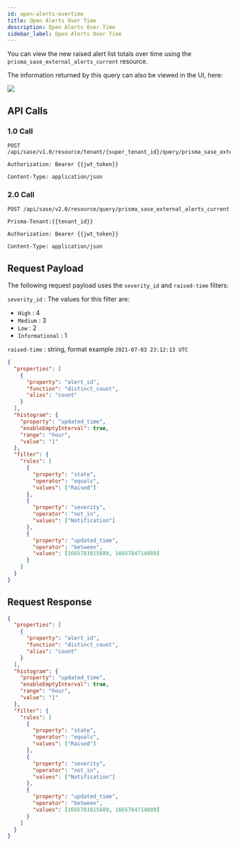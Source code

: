 ```yaml
---
id: open-alerts-overtime
title: Open Alerts Over Time
description: Open Alerts Over Time
sidebar_label: Open Alerts Over Time
---
```


You can view the new raised alert list totals over time using the `prisma_sase_external_alerts_current` resource.

The information returned by this query can also be viewed in the UI, here:

![](/access/img/Alerts_cleared_open_raised_over_time.png)

## API Calls

### 1.0 Call

    POST /api/sase/v1.0/resource/tenant/{super_tenant_id}/query/prisma_sase_external_alerts_current

    Authorization: Bearer {{jwt_token}}

    Content-Type: application/json

### 2.0 Call

    POST /api/sase/v2.0/resource/query/prisma_sase_external_alerts_current

    Prisma-Tenant:{{tenant_id}}

    Authorization: Bearer {{jwt_token}}

    Content-Type: application/json

## Request Payload

The following request payload uses the `severity_id` and `raised-time` filters:

`severity_id` : The values for this filter are:

- `High` : 4
- `Medium` : 3
- `Low` : 2
- `Informational` : 1

`raised-time` : string, format example `2021-07-03 23:12:13 UTC`

```json
{
  "properties": [
    {
      "property": "alert_id",
      "function": "distinct_count",
      "alias": "count"
    }
  ],
  "histogram": {
    "property": "updated_time",
    "enableEmptyInterval": true,
    "range": "hour",
    "value": "1"
  },
  "filter": {
    "rules": [
      {
        "property": "state",
        "operator": "equals",
        "values": ["Raised"]
      },
      {
        "property": "severity",
        "operator": "not_in",
        "values": ["Notification"]
      },
      {
        "property": "updated_time",
        "operator": "between",
        "values": [1665783815889, 1665784714889]
      }
    ]
  }
}
```

## Request Response

```json
{
  "properties": [
    {
      "property": "alert_id",
      "function": "distinct_count",
      "alias": "count"
    }
  ],
  "histogram": {
    "property": "updated_time",
    "enableEmptyInterval": true,
    "range": "hour",
    "value": "1"
  },
  "filter": {
    "rules": [
      {
        "property": "state",
        "operator": "equals",
        "values": ["Raised"]
      },
      {
        "property": "severity",
        "operator": "not_in",
        "values": ["Notification"]
      },
      {
        "property": "updated_time",
        "operator": "between",
        "values": [1665783815889, 1665784714889]
      }
    ]
  }
}
```

